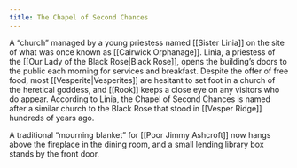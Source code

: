 ```yaml
---
title: The Chapel of Second Chances
---
```


A “church” managed by a young priestess named [[Sister Linia]] on the site of what was once known as [[Cairwick Orphanage]]. Linia, a priestess of the [[Our Lady of the Black Rose|Black Rose]], opens the building’s doors to the public each morning for services and breakfast. Despite the offer of free food, most [[Vesperite|Vesperites]] are hesitant to set foot in a church of the heretical goddess, and [[Rook]] keeps a close eye on any visitors who do appear. According to Linia, the Chapel of Second Chances is named after a similar church to the Black Rose that stood in [[Vesper Ridge]] hundreds of years ago.

A traditional “mourning blanket” for [[Poor Jimmy Ashcroft]] now hangs above the fireplace in the dining room, and a small lending library box stands by the front door.